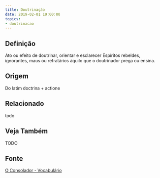 ```yaml
---
title: Doutrinação
date: 2019-02-01 19:00:00
topics:
- doutrinacao
---
```


## Definição
Ato ou efeito de doutrinar, orientar e esclarecer Espíritos rebeldes,
ignorantes, maus ou refratários àquilo que o doutrinador prega ou ensina.

## Origem
Do latim doctrina + actione

## Relacionado
todo

## Veja Também
TODO

## Fonte
[O Consolador - Vocabulário](http://www.oconsolador.com.br/linkfixo/vocabulario/principal.html)


